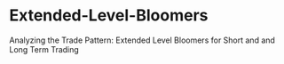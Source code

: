 # Extended-Level-Bloomers

Analyzing the Trade Pattern: Extended Level Bloomers for Short and and Long Term Trading

